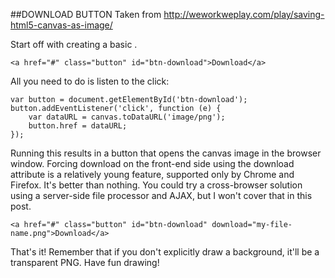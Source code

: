 ##DOWNLOAD BUTTON
Taken from http://weworkweplay.com/play/saving-html5-canvas-as-image/

Start off with creating a basic <a>.

    <a href="#" class="button" id="btn-download">Download</a>

All you need to do is listen to the click:

    var button = document.getElementById('btn-download');
    button.addEventListener('click', function (e) {
        var dataURL = canvas.toDataURL('image/png');
        button.href = dataURL;
    });

Running this results in a button that opens the canvas image in the browser window. 
Forcing download on the front-end side using the download attribute is a relatively 
young feature, supported only by Chrome and Firefox. It's better than nothing. You 
could try a cross-browser solution using a server-side file processor and AJAX, but 
I won't cover that in this post.

    <a href="#" class="button" id="btn-download" download="my-file-name.png">Download</a>

That's it! Remember that if you don't explicitly draw a background, it'll be a 
transparent PNG. Have fun drawing!
